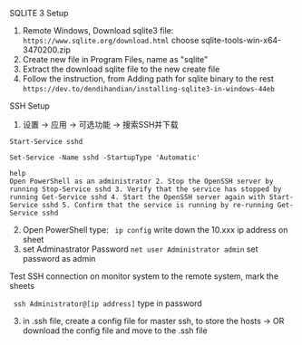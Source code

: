 SQLITE 3 Setup
1. Remote Windows, Download sqlite3 file:
```https://www.sqlite.org/download.html```
choose sqlite-tools-win-x64-3470200.zip
2. Create new file in Program Files, name as "sqlite"
3. Extract the download sqlite file to the new create file
4. Follow the instruction, from Adding path for sqlite binary to the rest 
```https://dev.to/dendihandian/installing-sqlite3-in-windows-44eb```


SSH Setup
1. 设置 -> 应用 -> 可选功能 -> 搜索SSH并下载
```
Start-Service sshd

Set-Service -Name sshd -StartupType 'Automatic'
```
```
help
Open PowerShell as an administrator 2. Stop the OpenSSH server by running Stop-Service sshd 3. Verify that the service has stopped by running Get-Service sshd 4. Start the OpenSSH server again with Start-Service sshd 5. Confirm that the service is running by re-running Get-Service sshd
```


2. Open PowerShell type:
``` ip config```
write down the 10.xxx ip address on sheet
3. set Adminastrator Password
```net user Administrator admin``` set password as admin

Test SSH connection on monitor system to the remote system, mark the sheets

``` ssh Administrator@[ip address]```
type in password


3. in .ssh file, create a config file for master ssh, to store the hosts
-> OR download the config file and move to the .ssh file
